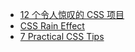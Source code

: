 - [12 个令人惊叹的 CSS 项目](https://zhuanlan.zhihu.com/p/58424141)
- [CSS Rain Effect](https://codepen.io/arickle/pen/XKjMZY)
- [7 Practical CSS Tips](https://javascript.plainenglish.io/7-practical-css-tips-c6e4d77f4c40)
